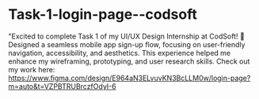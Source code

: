# Task-1-login-page--codsoft
"Excited to complete Task 1 of my UI/UX Design Internship at CodSoft! 🎉
Designed a seamless mobile app sign-up flow, focusing on user-friendly navigation, accessibility, and aesthetics. This experience helped me enhance my wireframing, prototyping, and user research skills.
Check out my work here:
https://www.figma.com/design/E964aN3ELvuvKN3BcLLM0w/login-page?m=auto&t=VZPBTRUBrczfOdyI-6

